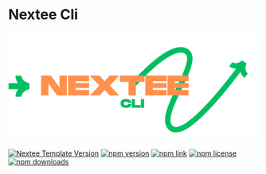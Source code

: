 # Nextee Cli
![logo](images/nextee-cli.svg)

[![Nextee Template Version](https://img.shields.io/github/v/release/mitch1009/nextee.svg)](https://github.com/mitch1009/nextee-cli/releases)
[![npm version](https://img.shields.io/npm/v/nextee.svg)](https://www.npmjs.com/package/nextee)
[![npm link](https://img.shields.io/npm/l/nextee.svg)](https://www.npmjs.com/package/nextee)
[![npm license](https://img.shields.io/npm/l/nextee.svg)](https://www.npmjs.com/package/nextee)
[![npm downloads](https://img.shields.io/npm/dm/nextee.svg)](https://www.npmjs.com/package/nextee)


